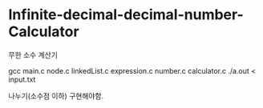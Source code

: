 # Infinite-decimal-decimal-number-Calculator
무한 소수 계산기


gcc main.c node.c linkedList.c expression.c number.c calculator.c
./a.out < input.txt

나누기(소수점 이하) 구현해야함.